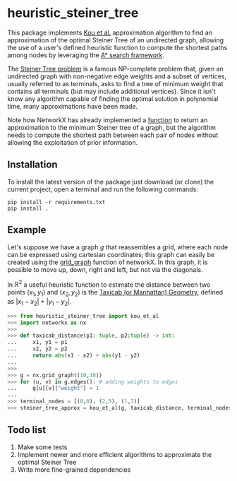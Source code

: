 # heuristic_steiner_tree
This package implements [Kou et al.](https://link.springer.com/article/10.1007/BF00288961) approximation 
algorithm to find an approximation of the optimal Steiner Tree of an undirected graph, allowing
the use of a user's defined heuristic function to compute the shortest paths among nodes by leveraging 
the [A* search framework](https://en.wikipedia.org/wiki/A*_search_algorithm). 

The [Steiner Tree problem](https://en.wikipedia.org/wiki/Steiner_tree_problem) is a famous NP-complete problem that, given 
an undirected graph with non-negative edge weights and a subset of 
vertices, usually referred to as terminals, asks to find a tree of minimum 
weight that contains all terminals (but may include additional 
vertices). Since it isn't know any algorithm capable of finding the 
optimal solution in polynomial time, many approximations have been made.

Note how NetworkX has already implemented a [function](https://networkx.org/documentation/stable/reference/algorithms/generated/networkx.algorithms.approximation.steinertree.steiner_tree.html)
to return an approximation to the minimum Steiner tree of a graph, but the algorithm 
needs to compute the shortest path between each pair of nodes without allowing the exploitation of prior information.

## Installation
To install the latest version of the package just download (or clone) the current project,
open a terminal and run the following commands:
```shell
pip install -r requirements.txt
pip install .
```

## Example
Let's suppose we have a graph _g_ that reassembles a grid, where each node can be
expressed using cartesian coordinates; this graph can easily be created
using the [grid_graph](https://networkx.org/documentation/stable/reference/generated/networkx.generators.lattice.grid_graph.html)
function of networkX. In this graph, it is possible to move
up, down, right and left, but not via the diagonals.

In $\mathbb{R}^{2}$ a useful heuristic function to estimate the distance between two points $(x_1, y_1)$ and $(x_2, y_2)$ 
is the [Taxicab (or Manhattan) Geometry](https://en.wikipedia.org/wiki/Taxicab_geometry), defined as $|x_{1} - x_{2}| + |y_{1} - y_{2}|$.

```python
>>> from heuristic_steiner_tree import kou_et_al
>>> import networkx as nx
>>> 
>>> def taxicab_distance(p1: tuple, p2:tuple) -> int:
...     x1, y1 = p1
...     x2, y2 = p2
...     return abs(x1 - x2) + abs(y1 - y2)
... 
>>> 
>>> g = nx.grid_graph((10,10))
>>> for (u, v) in g.edges(): # adding weights to edges
...     g[u][v]["weight"] = 1
... 
>>> terminal_nodes = [(0,0), (2,5), (1,7)]
>>> steiner_tree_approx = kou_et_al(g, taxicab_distance, terminal_nodes, "weight")
```

## Todo list
1. Make some tests
2. Implement newer and more efficient algorithms to approximate the optimal Steiner Tree
3. Write more fine-grained dependencies